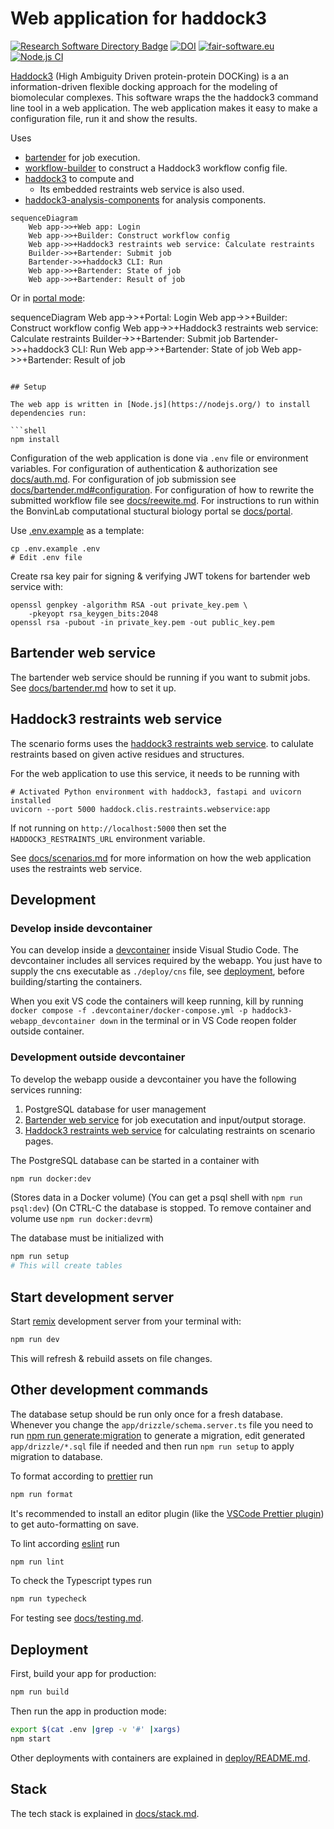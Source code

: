 # Web application for haddock3

[![Research Software Directory Badge](https://img.shields.io/badge/rsd-bartended_haddock3-00a3e3.svg)](https://research-software-directory.org/software/haddock3-webapp)
[![DOI](https://zenodo.org/badge/DOI/10.5281/zenodo.7990850.svg)](https://doi.org/10.5281/zenodo.7990850)
[![fair-software.eu](https://img.shields.io/badge/fair--software.eu-%E2%97%8F%20%20%E2%97%8F%20%20%E2%97%8F%20%20%E2%97%8F%20%20%E2%97%8B-yellow)](https://fair-software.eu)
[![Node.js CI](https://github.com/i-VRESSE/haddock3-webapp/actions/workflows/ci.yml/badge.svg)](https://github.com/i-VRESSE/haddock3-webapp/actions/workflows/ci.yml)

[Haddock3](https://github.com/haddocking/haddock3) (High Ambiguity Driven protein-protein DOCKing) is a an information-driven flexible docking approach for the modeling of biomolecular complexes. This software wraps the the haddock3 command line tool in a web application. The web application makes it easy to make a configuration file, run it and show the results.

Uses

- [bartender](https://github.com/i-VRESSE/bartender) for job execution.
- [workflow-builder](https://github.com/i-VRESSE/workflow-builder) to construct a Haddock3 workflow config file.
- [haddock3](https://github.com/haddocking/haddock3) to compute and
  - Its embedded restraints web service is also used.
- [haddock3-analysis-components](https://github.com/i-VRESSE/haddock3-analysis-components) for analysis components.

```mermaid
sequenceDiagram
    Web app->>+Web app: Login
    Web app->>+Builder: Construct workflow config
    Web app->>+Haddock3 restraints web service: Calculate restraints
    Builder->>+Bartender: Submit job
    Bartender->>+haddock3 CLI: Run
    Web app->>+Bartender: State of job
    Web app->>+Bartender: Result of job
```

Or in [portal mode](docs/portal.md):

sequenceDiagram
Web app->>+Portal: Login
Web app->>+Builder: Construct workflow config
Web app->>+Haddock3 restraints web service: Calculate restraints
Builder->>+Bartender: Submit job
Bartender->>+haddock3 CLI: Run
Web app->>+Bartender: State of job
Web app->>+Bartender: Result of job

````

## Setup

The web app is written in [Node.js](https://nodejs.org/) to install dependencies run:

```shell
npm install
````

Configuration of the web application is done via `.env` file or environment variables.
For configuration of authentication & authorization see [docs/auth.md](docs/auth.md).
For configuration of job submission see [docs/bartender.md#configuration](docs/bartender.md#configuration).
For configuration of how to rewrite the submitted workflow file see [docs/reewite.md](docs/reewite.md).
For instructions to run within the BonvinLab computational stuctural biology portal se [docs/portal](docs/portal.md).

Use [.env.example](./.env.example) as a template:

```shell
cp .env.example .env
# Edit .env file
```

Create rsa key pair for signing & verifying JWT tokens for bartender web service with:

```shell
openssl genpkey -algorithm RSA -out private_key.pem \
    -pkeyopt rsa_keygen_bits:2048
openssl rsa -pubout -in private_key.pem -out public_key.pem
```

## Bartender web service

The bartender web service should be running if you want to submit jobs.
See [docs/bartender.md](docs/bartender.md) how to set it up.

## Haddock3 restraints web service

The scenario forms uses the [haddock3 restraints web service](https://github.com/haddocking/haddock3/blob/main/src/haddock/clis/restraints/webservice.py). to calulate restraints based on given active residues and structures.

For the web application to use this service, it needs to be running with

```shell
# Activated Python environment with haddock3, fastapi and uvicorn installed
uvicorn --port 5000 haddock.clis.restraints.webservice:app
```

If not running on `http://localhost:5000` then set the `HADDOCK3_RESTRAINTS_URL` environment variable.

See [docs/scenarios.md](docs/scenarios.md) for more information on how the web application uses the restraints web service.

## Development

### Develop inside devcontainer

You can develop inside a [devcontainer](https://containers.dev/) inside Visual Studio Code. The devcontainer includes all services required by the webapp.
You just have to supply the cns executable as `./deploy/cns` file, see [deployment](deploy/README.md), before building/starting the containers.

When you exit VS code the containers will keep running, kill by running `docker compose -f .devcontainer/docker-compose.yml -p haddock3-webapp_devcontainer down` in the terminal or in VS Code reopen folder outside container.

### Development outside devcontainer

To develop the webapp ouside a devcontainer you have the following services running:

1. PostgreSQL database for user management
2. [Bartender web service](https://github.com/i-VRESSE/bartender/) for job executation and input/output storage.
3. [Haddock3 restraints web service]() for calculating restraints on scenario pages.

The PostgreSQL database can be started in a container with

```sh
npm run docker:dev
```

(Stores data in a Docker volume)
(You can get a psql shell with `npm run psql:dev`)
(On CTRL-C the database is stopped. To remove container and volume use `npm run docker:devrm`)

The database must be initialized with

```sh
npm run setup
# This will create tables
```

## Start development server

Start [remix](https://remix.run) development server from your terminal with:

```sh
npm run dev
```

This will refresh & rebuild assets on file changes.

## Other development commands

The database setup should be run only once for a fresh database.
Whenever you change the `app/drizzle/schema.server.ts` file you need to run [npm run generate:migration](https://orm.drizzle.team/kit-docs/commands#generate-migrations) to generate a migration, edit generated `app/drizzle/*.sql` file if needed and then run `npm run setup` to apply migration to database.

To format according to [prettier](https://prettier.io) run

```sh
npm run format
```

It's recommended to install an editor plugin (like the [VSCode Prettier plugin](https://marketplace.visualstudio.com/items?itemName=esbenp.prettier-vscode)) to get auto-formatting on save.

To lint according [eslint](https://eslint.org) run

```sh
npm run lint
```

To check the Typescript types run

```sh
npm run typecheck
```

For testing see [docs/testing.md](docs/testing.md).

## Deployment

First, build your app for production:

```sh
npm run build
```

Then run the app in production mode:

```sh
export $(cat .env |grep -v '#' |xargs)
npm start
```

Other deployments with containers are explained in [deploy/README.md](deploy/README.md).

## Stack

The tech stack is explained in [docs/stack.md](docs/stack.md).
